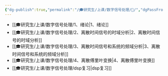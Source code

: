 ```yaml
---
{"dg-publish":true,"permalink":"/🎓研究生/上课/数字信号处理/📶/","dgPassFrontmatter":true}
---
```


- [[🎓研究生/上课/数字信号处理/1、绪论\|1、绪论]]
- [[🎓研究生/上课/数字信号处理/2、离散时间信号的时域分析\|2、离散时间信号的时域分析]]
- [[🎓研究生/上课/数字信号处理/3、离散时间信号和系统的频域分析\|3、离散时间信号和系统的频域分析]]
- [[🎓研究生/上课/数字信号处理/4、离散傅里叶变换\|4、离散傅里叶变换]]
- [[🎓研究生/上课/数字信号处理/dsp复习\|dsp复习]]